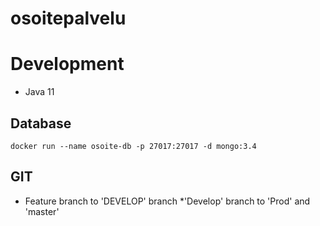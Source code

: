 osoitepalvelu
=============

# Development

* Java 11

## Database

    docker run --name osoite-db -p 27017:27017 -d mongo:3.4

## GIT
* Feature branch to 'DEVELOP' branch
*'Develop' branch to 'Prod' and 'master'
